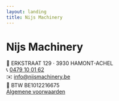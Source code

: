 ```yaml
---
layout: landing
title: Nijs Machinery
---
```


# Nijs Machinery

<div class="info">
  📍 ERKSTRAAT 129 · 3930 HAMONT-ACHEL  <br>
  📞 <a href="tel:+32479100162">0479 10 01 62</a>  <br>
  ✉️ <a href="mailto:info@nijsmachinery.be">info@nijsmachinery.be</a>  <br>
  🧾 BTW BE1012216675
</div>

<div class="cta">
  <a href="voorwaarden.md">Algemene voorwaarden</a>
</div>
